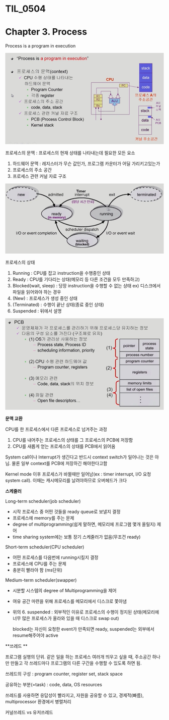 # TIL_0504



# Chapter 3. Process

Process is a program in execution

![image-20220503114346195](TIL_0504.assets/image-20220503114346195.png)



프로세스의 문맥 : 프로세스의 현재 상태를 나타내는데 필요한 모든 요소

1. 하드웨어 문맥 : 레지스터가 무슨 값인가, 프로그램 카운터가 어딜 가리키고있는가
2. 프로세스의 주소 공간
3. 프로세스 관련 커널 자료 구조



![image-20220503124153196](TIL_0504.assets/image-20220503124153196.png)

프로세스의 상태

1. Running : CPU를 잡고 instruction을 수행중인 상태
2. Ready : CPU를 기다리는 상태(메모리 등 다른 조건을 모두 만족하고)
3. Blocked(wait, sleep) : 당장 instruction을 수행할 수 없는 상태 ex) 디스크에서 파일을 읽어와야 하는 경우
4. (New) : 프로세스가 생성 중인 상태
5. (Terminated) : 수행이 끝난 상태(종료 중인 상태)
5. Suspended : 뒤에서 설명



![image-20220503124734937](TIL_0504.assets/image-20220503124734937.png)



**문맥 교환**

CPU를 한 프로세스에서 다른 프로세스로 넘겨주는 과정

1. CPU를 내어주는 프로세스의 상태를 그 프로세스의 PCB에 저장함
2. CPU를 새롭게 얻는 프로세스의 상태를 PCB에서 읽어옴

System call이나 Interrupt가 생긴다고 반드시 context switch가 일어나는 것은 아님. 물론 일부 context를 PCB에 저장하긴 해야한다고함

Kernel mode 이후 프로세스가 바뀔때만 일어남(ex : timer interrupt, I/O 요청 system call). 이때는 캐시메모리를 날려야하므로 오버헤드가 크다



**스케줄러**

Long-term scheduler(job scheduler)

- 시작 프로세스 중 어떤 것들을 ready queue로 보낼지 결정
- 프로세스에 memory를 주는 문제
- degree of multiprogramming(쉽게 말하면, 메모리에 프로그램 몇개 올릴지) 제어
- time sharing system에는 보통 장기 스케줄러가 없음(무조건 ready)



Short-term scheduler(CPU scheduler)

- 어떤 프로세스를 다음번에 running시킬지 결정
- 프로세스에 CPU를 주는 문제
- 충분히 빨라야 함 (ms단위)



Medium-term scheduler(swapper)

- 시분할 시스템의 degree of Multiprogramming을 제어
- 여유 공간 마련을 위해 프로세스를 메모리에서 디스크로 쫓아냄

- 위의 6. suspended : 외부적인 이유로 프로세스의 수행이 정지된 상태(메모리에 너무 많은 프로세스가 올라와 있을 때 디스크로 swap out)

  blocked는 자신이 요청한 event가 만족되면 ready, suspended는 외부에서 resume해주어야 active



**쓰레드 **

프로그램 실행의 단위. 같은 일을 하는 프로세스 여러개 띄우고 싶을 때, 주소공간 하나만 만들고 각 쓰레드마다 프로그램의 다른 구간을 수행할 수 있도록 하면 됨.

쓰레드의 구성 : program counter, register set, stack space

공유하는 부분(=task) : code, data, OS resources



쓰레드를 사용하면 응답성이 빨라지고, 자원을 공유할 수 있고, 경제적(빠름), multiprocessor 환경에서 병렬처리



커널쓰레드 vs 유저쓰레드
